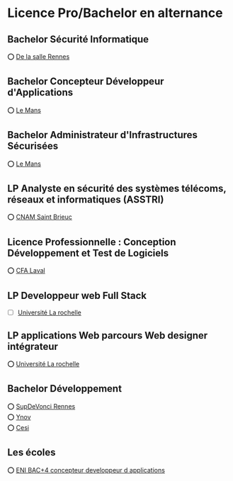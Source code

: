 # Licence Pro/Bachelor en alternance

## Bachelor Sécurité Informatique

:o: [De la salle Rennes](https://www.polesup-delasalle.fr/formations/nos-formations/bachelor-securite-informatique/)

## Bachelor Concepteur Développeur d'Applications

:o: [Le Mans ](https://www.stcharles-stecroix.org/course/bachelor-concepteur-developpeur-dapplications/)

## Bachelor Administrateur d'Infrastructures Sécurisées

:o: [Le Mans](https://www.stcharles-stecroix.org/wp-content/uploads/2023/11/2023-plaquette-AIS.pdf)

## LP Analyste en sécurité des systèmes télécoms, réseaux et informatiques (ASSTRI)

:o: [CNAM Saint Brieuc](https://cnamsecuritedefense.fr/formation-securite-telecoms-reseaux/)

## Licence Professionnelle : Conception Développement et Test de Logiciels 

:o: [CFA Laval](https://www.formasup-paysdelaloire.fr/formation/licence-profesionnelle-test-et-qualite-logiciel-tql/)

## LP Developpeur web Full Stack

- [ ] [Université La rochelle](https://formations.univ-larochelle.fr/lp-developpeur-web-full-stack)

## LP applications Web parcours Web designer intégrateur

:o: [Université La rochelle](https://formations.univ-larochelle.fr/lp-web-designer-integrateur)

## Bachelor Développement

:o: [SupDeVonci Rennes](https://www.supdevinci.fr/formations/bachelor-specialisation-developpement/) <br />
:o: [Ynov](https://www.ynov.com/formations/informatique/bachelor-informatique) <br />
:o: [Cesi](https://www.cesi.fr/formation/bachelor-concepteur-trice-developpeur-se-informatique-en-alternance-2498868/) <br />

## Les écoles 

:o: [ENI BAC+4 concepteur developpeur d applications](https://www.eni-ecole.fr/) <br />

